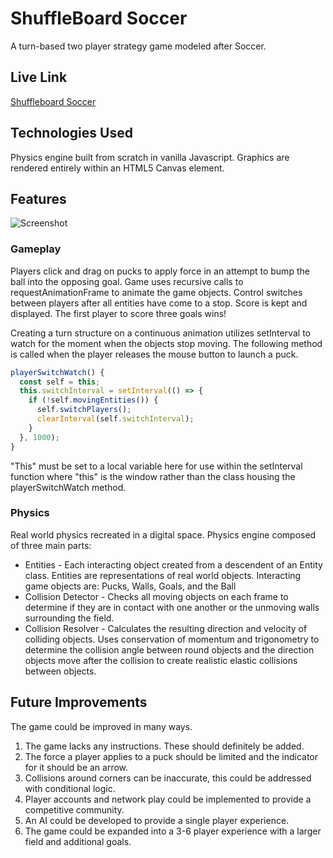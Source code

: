 # ShuffleBoard Soccer

A turn-based two player strategy game modeled after Soccer.

## Live Link

[Shuffleboard Soccer](https://nevans85.github.io/shuffleboard-soccer/)

## Technologies Used

Physics engine built from scratch in vanilla Javascript. Graphics are rendered entirely within an HTML5 Canvas element.

## Features

![Screenshot](http://res.cloudinary.com/arcane-lab/image/upload/v1507522293/Screen_Shot_2017-10-06_at_12.04.14_PM_hyv8xr.png)

### Gameplay

Players click and drag on pucks to apply force in an attempt to bump the ball into the opposing goal. Game uses recursive calls to requestAnimationFrame to animate the game objects. Control switches between players after all entities have come to a stop. Score is kept and displayed. The first player to score three goals wins!

Creating a turn structure on a continuous animation utilizes setInterval to watch for the moment when the objects stop moving. The following method is called when the player releases the mouse button to launch a puck.

``` javascript
playerSwitchWatch() {
  const self = this;
  this.switchInterval = setInterval(() => {
    if (!self.movingEntities()) {
      self.switchPlayers();
      clearInterval(self.switchInterval);
    }
  }, 1000);
}
```
"This" must be set to a local variable here for use within the setInterval function where "this" is the window rather than the class housing the playerSwitchWatch method.

### Physics

Real world physics recreated in a digital space. Physics engine composed of three main parts:
- Entities - Each interacting object created from a descendent of an Entity class. Entities are representations of real world objects. Interacting game objects are: Pucks, Walls, Goals, and the Ball
- Collision Detector - Checks all moving objects on each frame to determine if they are in contact with one another or the unmoving walls surrounding the field.
- Collision Resolver - Calculates the resulting direction and velocity of colliding objects. Uses conservation of momentum and trigonometry to determine the collision angle between round objects and the direction objects move after the collision to create realistic elastic collisions between objects.

## Future Improvements

The game could be improved in many ways.

1. The game lacks any instructions. These should definitely be added.
2. The force a player applies to a puck should be limited and the indicator for it should be an arrow.
1. Collisions around corners can be inaccurate, this could be addressed with conditional logic.
2. Player accounts and network play could be implemented to provide a competitive community.
3. An AI could be developed to provide a single player experience.
2. The game could be expanded into a 3-6 player experience with a larger field and additional goals.

